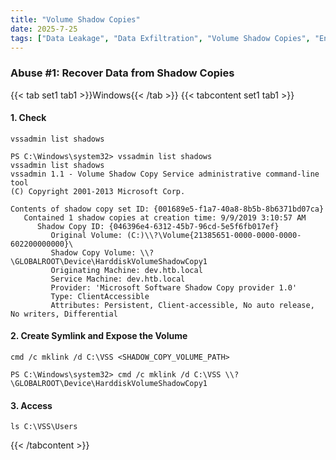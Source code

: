 ```yaml
---
title: "Volume Shadow Copies"
date: 2025-7-25
tags: ["Data Leakage", "Data Exfiltration", "Volume Shadow Copies", "Enumeration", "Windows", "VSC"]
---
```


### Abuse #1: Recover Data from Shadow Copies

{{< tab set1 tab1 >}}Windows{{< /tab >}}
{{< tabcontent set1 tab1 >}}

#### 1. Check

```console
vssadmin list shadows
```

```console {class="sample-code"}
PS C:\Windows\system32> vssadmin list shadows
vssadmin list shadows
vssadmin 1.1 - Volume Shadow Copy Service administrative command-line tool
(C) Copyright 2001-2013 Microsoft Corp.

Contents of shadow copy set ID: {001689e5-f1a7-40a8-8b5b-8b6371bd07ca}
   Contained 1 shadow copies at creation time: 9/9/2019 3:10:57 AM
      Shadow Copy ID: {046396e4-6312-45b7-96cd-5e5f6fb017ef}
         Original Volume: (C:)\\?\Volume{21385651-0000-0000-0000-602200000000}\
         Shadow Copy Volume: \\?\GLOBALROOT\Device\HarddiskVolumeShadowCopy1
         Originating Machine: dev.htb.local
         Service Machine: dev.htb.local
         Provider: 'Microsoft Software Shadow Copy provider 1.0'
         Type: ClientAccessible
         Attributes: Persistent, Client-accessible, No auto release, No writers, Differential
```

#### 2. Create Symlink and Expose the Volume

```console
cmd /c mklink /d C:\VSS <SHADOW_COPY_VOLUME_PATH>
```

```console {class="sample-code"}
PS C:\Windows\system32> cmd /c mklink /d C:\VSS \\?\GLOBALROOT\Device\HarddiskVolumeShadowCopy1
```

#### 3. Access

```console
ls C:\VSS\Users
```

{{< /tabcontent >}}
